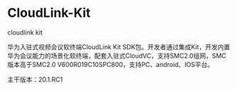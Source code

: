 # CloudLink-Kit

cloudlink kit

华为入驻式视频会议软终端CloudLink Kit SDK包。开发者通过集成Kit，开发内置华为会议能力的场景化软终端，配套入驻式CloudVC，支持SMC2.0组网，SMC版本高于SMC2.0 V600R019C10SPC800，支持PC、android、IOS平台。

主干版本：20.1.RC1
